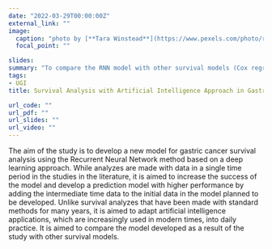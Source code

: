 ```yaml
---
date: "2022-03-29T00:00:00Z"
external_link: ""
image:
  caption: "photo by [**Tara Winstead**](https://www.pexels.com/photo/robot-pointing-on-a-wall-8386440/) on **Pexels**"
  focal_point: ""

slides: 
summary: "To compare the RNN model with other survival models (Cox regression, Time-dependent Cox, Random Forest, and DeepSurv)."
tags:
- UGI
title: Survival Analysis with Artificial Intelligence Approach in Gastric Cancer

url_code: ""
url_pdf: ""
url_slides: ""
url_video: ""
---
```


The aim of the study is to develop a new model for gastric cancer survival analysis using the Recurrent Neural Network method based on a deep learning approach. While analyzes are made with data in a single time period in the studies in the literature, it is aimed to increase the success of the model and develop a prediction model with higher performance by adding the intermediate time data to the initial data in the model planned to be developed. Unlike survival analyzes that have been made with standard methods for many years, it is aimed to adapt artificial intelligence applications, which are increasingly used in modern times, into daily practice. It is aimed to compare the model developed as a result of the study with other survival models.
